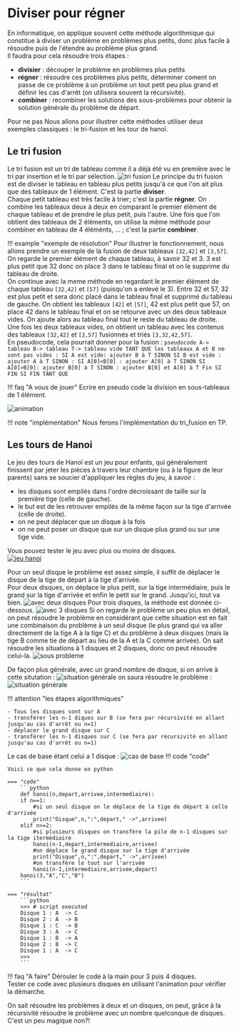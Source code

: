 # Diviser pour régner
En informatique, on applique souvent cette méthode algorithmique qui constitue à diviser un problème en problèmes plus petits, donc plus facile à résoudre puis de l'étendre au problème plus grand.  
Il faudra pour cela résoudre trois étapes :

- **divisier** : découper le problème en problèmes plus petits
- **régner** : résoudre ces problèmes plus petits, déterminer coment on passe de ce problème à un problème un tout petit peu plus grand et définir les cas d'arrêt (on utilisera souvent la récursivité).
- **combiner** : recombiner les solutions des sous-problèmes pour obtenir la solution générale du problème de départ.

Pour ne pas 
Nous allons pour illustrer cette méthodes utiliser deux exemples classiques : le tri-fusion et les tour de hanoï.

## Le tri fusion
Le tri fusion est un tri de tableau comme il a déjà été vu en première avec le tri par insertion et le tri par sélection.
![tri fusion](img/TriFus.png)
Le principe du tri fusion est de diviser le tableau en tableau plus petits jusqu'à ce que l'on ait plus que des tableaux de 1 élément. C'est la partie **diviser**.  
Chaque petit tableau est très facile à trier; c'est la partie **régner**. 
On combine les tableaux deux à deux en comparant le premier élément de chaque tableau et de prendre le plus petit, puis l'autre. Une fois que l'on obtient des tableaux de 2 éléments, on utilise la même méthode pour combiner en tableau de 4 éléménts, ... ; c'est la partie **combiner**.

!!! example "exemple de résolution"
	Pour illustrer le fonctionnement, nous allons prendre un exemple de la fusion de deux tableaux `[32,42]` et `[3,57]`.  
	On regarde le premier élément de chaque tableau, à savoir 32 et 3. 3 est plus petit que 32 donc on place 3 dans le tableau final et on le supprime du tableau de droite.  
	On continue avec la meme méthode en regardant le premier élément de chaque tableau `[32,42]` et `[57]` (puisqu'on a enlevé le 3). Entre 32 et 57, 32 est plus petit et sera donc placé dans le tableau final et supprimé du tableau de gauche. On obtient les tableaux `[42]` et `[57]`, 42 est plus petit que 57, on place 42 dans le tableau final et on se retourve avec un des deux tableaux vides. On ajoute alors au tableau final tout le reste du tableau de droite.   
	Une fois les deux tableaux vides, on obtient un tableau avec les contenus des tableaux `[32,42]` et `[3,57]` fusionnés et triés `[3,32,42,57]`.  
	En pseudocode, cela pourrait donner pour la fusion :
	```pseudocode
	A-> tableau
	B-> tableau
	T-> tableau vide
	TANT QUE les tableaux A et B ne sont pas vides :
		SI A est vide:
			ajouter B à T
		SINON SI B est vide :
			ajouter A à T
		SINON :
			SI A[0]<B[0] :
				ajouter A[0] à T
			SINON SI A[0]>B[0]:
				ajouter B[0] à T
			SINON :
				ajouter B[0] et A[0] à T
			Fin SI
		FIN SI
	FIN TANT QUE
	``` 


!!! faq "A vous de jouer"
	Ecrire en pseudo code la division en sous-tableaux de 1 élément.

![animation](img/tri_fusion.gif)

!!! note "implémentation"
	Nous ferons l'implémentation du tri_fusion en TP.

## Les tours de Hanoi
Le jeu des tours de Hanoï est un jeu pour enfants, qui généralement finissent par jeter les pièces à travers leur chambre (ou à la figure de leur parents) sans se soucier d'appliquer les règles du jeu, à savoir :  
- les disques sont empilés dans l'ordre décroissant de taille sur la première tige (celle de gauche).  
- le but est de les retrouver empilés de la même façon sur la tige d'arrivée (celle de droite).   
- on ne peut déplacer que un disque à la fois  
- on ne peut poser un disque que sur un disque plus grand ou sur une tige vide. 

Vous pouvez tester le jeu avec plus ou moins de disques.  
[![jeu hanoi](img/site_Hanoi.PNG)](http://championmath.free.fr/tourhanoi.htm)


Pour un seul disque le problème est assez simple, il suffit de déplacer le disque de la tige de départ à la tige d'arrivée.  
Pour deux disques, on déplace le plus petit, sur la tige intermédiaire, puis le grand sur la tige d'arrivée et enfin le petit sur le grand. Jusqu'ici, tout va bien.
![avec deux disques](img/2disques.gif)
Pour trois disques, la méthode est donnée ci-dessous.
![avec 3 disques](img/3disques.gif)
Si on regarde le problème un peu plus en détail, on peut résoudre le problème en considérant que cette situation est en fait une combinaison du problème à un seul disque (le plus grand qui va aller directement de la tige A à la tige C) et du problème à deux disques (mais la tige B comme tie de départ au lieu de la A et la C comme arrivée). On sait résoudre les situations à 1 disques et 2 disques, donc on peut résoudre celui-la.
![sous probleme](img/ss_pb_3disques.PNG)


De façon plus générale, avec un grand nombre de disque, si on arrive à cette situtation :
![situation générale](img/cas_general.PNG)
on saura résoudre le problème :
![situation générale](img/algo_ndisques.gif)

!!! attention "les étapes algorithmiques"

	- Tous les disques sont sur A
	- transférer les n-1 diques sur B (se fera par récursivité en allant jusqu'au cas d'arrêt ou n=1)
	- déplacer le grand disque sur C
	- transférer les n-1 disques sur C (se fera par récursivité en allant jusqu'au cas d'arrêt ou n=1)

Le cas de base étant celui a 1 disque :
![cas de base](img/cas_de_base.PNG)
!!! code "code"

	Voici ce que cela donne en python

	=== "code"
		```python
		def hanoi(n,depart,arrivee,intermediaire):
	    if n==1:
	        #si un seul disque on le déplace de la tige de départ à celle d'arrivée
	        print("Disque",n,":",depart," ->",arrivee)
	    elif n>=2:
	        #si plusieurs disques on transfère la pile de n-1 disques sur la tige itermédiaire
	        hanoi(n-1,depart,intermediaire,arrivee)
	        #on déplace le grand disque sur la tige d'arrivée
	        print("Disque",n,":",depart," ->",arrivee)
	        #on transfère le tout sur l'arrivée
	        hanoi(n-1,intermediaire,arrivee,depart)
		hanoi(3,"A","C","B")
		```

	=== "résultat"
		```python
		>>> # script executed     
		Disque 1 : A  -> C
		Disque 2 : A  -> B
		Disque 1 : C  -> B
		Disque 3 : A  -> C
		Disque 1 : B  -> A
		Disque 2 : B  -> C
		Disque 1 : A  -> C
		>>>  
		```


!!! faq "A faire"
	Dérouler le code à la main pour 3 puis 4 disques.  
	Tester ce code avec plusieurs disques en utilisant l'animation pour vérifier la démarche.  

On sait résoudre les problèmes à deux et un disques, on peut, grâce à la récursivité résoudre le problème avec un nombre quelconque de disques. C'est un peu magique non?!

